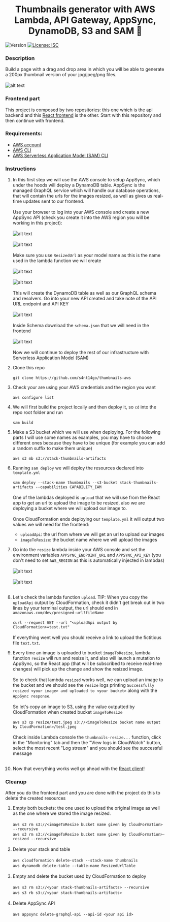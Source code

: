 <h1 align="center">Thumbnails generator with AWS Lambda, API Gateway, AppSync, DynamoDB, S3 and SAM 📢</h1>
<p>
  <img alt="Version" src="https://img.shields.io/badge/version-1.0.0-blue.svg?cacheSeconds=2592000" />
  <a href="#" target="_blank">
    <img alt="License: ISC" src="https://img.shields.io/badge/License-ISC-yellow.svg" />
  </a>
</p>

### Description

Build a page with a drag and drop area in which you will be able to generate a 200px thumbnail version of your jpg/jpeg/png files.<br /><br />
![alt text](./demo.gif)

### Frontend part

This project is composed by two repositories: this one which is the api backend and this [React frontend](https://github.com/s4nt14go/thumbnails-react) is the other. Start with this repository and then continue with frontend.

### Requirements:
* [AWS account](https://aws.amazon.com)
* [AWS CLI](https://aws.amazon.com/cli)
* [AWS Serverless Application Model (SAM) CLI](https://aws.amazon.com/serverless/sam)

### Instructions

1. In this first step we will use the AWS console to setup AppSync, which under the hoods will deploy a DynamoDB table. AppSync is the managed GraphQL service which will handle our database operations, that will contain the urls for the images resized, as well as gives us real-time updates sent to our frontend.<br /><br />
Use your browser to log into your AWS console and create a new AppSync API (check you create it into the AWS region you will be working in this project):<br /><br />
![alt text](./imgs/1.1createAPI.png "Create API")<br /><br />
![alt text](./imgs/1.2startWizard.png "Start wizard")<br /><br />
Make sure you use `ResizedUrl` as your model name as this is the name used in the lambda function we will create<br /><br />
![alt text](./imgs/1.3createModel.png "Create model")<br /><br /> 
![alt text](./imgs/1.4apiName.png "Name API")<br /><br />
This will create the DynamoDB table as well as our GraphQL schema and resolvers. Go into your new API created and take note of the API URL endpoint and API KEY<br /><br />
![alt text](./imgs/1.5settings.png "API endpoint and key")<br /><br />
Inside Schema download the `schema.json` that we will need in the frontend<br /><br />
![alt text](./imgs/1.6schema.png "Download schema.json")<br /><br />
Now we will continue to deploy the rest of our infrastructure with Serverless Application Model (SAM)

1. Clone this repo<br /><br />
`git clone https://github.com/s4nt14go/thumbnails-aws`
1. Check your are using your AWS credentials and the region you want<br /><br />
`aws configure list`
1. We will first build the project locally and then deploy it, so `cd` into the repo root folder and run<br /><br />
`sam build`
1. Make a S3 bucket which we will use when deploying. For the following parts I will use some names as examples, you may have to choose different ones because they have to be unique (for example you can add a random suffix to make them unique)<br /><br />
`aws s3 mb s3://stack-thumbnails-artifacts`
1. Running `sam deploy` we will deploy the resources declared into `template.yml`<br /><br />
`sam deploy --stack-name thumbnails --s3-bucket stack-thumbnails-artifacts --capabilities CAPABILITY_IAM`<br /><br />
One of the lambdas deployed is `upload` that we will use from the React app to get an url to upload the image to be resized, also we are deploying a bucket where we will upload our image to.<br /><br />
Once CloudFormation ends deploying our `template.yml` it will output two values we will need for the frontend:
    - `uploadApi`: the url from where we will get an url to upload our images
    - `imageToResize`: the bucket name where we will upload the images
1. Go into the `resize` lambda inside your AWS console and set the environment variables `APPSYNC_ENDPOINT_URL` and `APPSYNC_API_KEY` (you don't need to set `AWS_REGION` as this is automatically injected in lambdas)<br /><br />
![alt text](./imgs/2.1envVars.png "Evironment variables")<br /><br />
![alt text](./imgs/2.2edit.png "Evironment variables")<br /><br />
1. Let's check the lambda function `upload`. TIP: When you copy the `uploadApi` output by CloudFormation, check it didn't get break out in two lines by your terminal output, the url should end in `amazonaws.com/dev/presigned-url?fileName`<br /><br />
`curl --request GET --url "<uploadApi output by CloudFormation>=test.txt"`<br /><br />
If everything went well you should receive a link to upload the fictitious file `text.txt`.    
1. Every time an image is uploaded to bucket `imageToResize`, lambda function `resize` will run and resize it, and also will launch a mutation to AppSync, so the React app (that will be subscribed to receive real-time changes) will pick up the change and show the resized image.<br /><br />
So to check that lambda `resized` works well, we can upload an image to the bucket and we should see the `resize` logs printing `Successfully resized <your image> and uploaded to <your bucket>` along with the `AppSync response`.<br /><br />
So let's copy an image to S3, using the value outputted by CloudFormation when created bucket `imageToResize`<br /><br />
`aws s3 cp resize/test.jpeg s3://<imageToResize bucket name output by CloudFormation>/test.jpeg`<br /><br />
Check inside Lambda console the `thumbnails-resize...` function, click in the "Monitoring" tab and then the "View logs in CloudWatch" button, select the most recent "Log stream" and you should see the successful message<br /><br />    
1. Now that everything works well go ahead with the [React client](https://github.com/s4nt14go/thumbnails-react)!

### Cleanup
After you do the frontend part and you are done with the project do this to delete the created resources 
1. Empty both buckets: the one used to upload the original image as well as the one where we stored the image resized.<br /><br />
`aws s3 rm s3://<imageToResize bucket name given by CloudFormation> --recursive`<br />
`aws s3 rm s3://<imageToResize bucket name given by CloudFormation>-resized --recursive`<br /><br />
1. Delete your stack and table<br /><br />
`aws cloudformation delete-stack --stack-name thumbnails`<br />
`aws dynamodb delete-table --table-name ResizedUrlTable`<br /><br />
1. Empty and delete the bucket used by CloudFormation to deploy<br /><br />
`aws s3 rm s3://<your stack-thumbnails-artifacts> --recursive`<br />
`aws s3 rb s3://<your stack-thumbnails-artifacts>`<br /><br />
1. Delete AppSync API<br /><br />
`aws appsync delete-graphql-api --api-id <your api id>`

